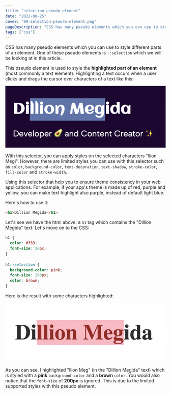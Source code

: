 ```yaml
---
title: "selection pseudo element"
date: "2022-08-25"
cover: "99-selection-pseudo-element.png"
pageDescription: "CSS has many pseudo elements which you can use to style different parts of an element. One of these pseudo elements is `::selection` which we will be looking at in this article"
tags: ["css"]
---
```


CSS has many pseudo elements which you can use to style different parts of an element. One of these pseudo elements is `::selection` which we will be looking at in this article.

This pseudo element is used to style the **highlighted part of an element** (most commonly a text element). Highlighting a text occurs when a user clicks and drags the cursor over characters of a text like this:

![The characters "llion Megi" highlighted in "Dillion Megida"](./h1-text-highlighted.png)

With this selector, you can apply styles on the selected characters "llion Megi". However, there are limited styles you can use with this selector such as `color`, `background-color`, `text-decoration`, `text-shadow`, `stroke-color`, `fill-color` and `stroke-width`.

Using this selector that help you to ensure theme consistency in your web applications. For example, if your app's theme is made up of red, purple and yellow, you can make text highlight also purple, instead of default light blue.

Here's how to use it:

```html
<h1>Dillion Megida</h1>
```

Let's see we have the html above: a `h1` tag which contains the "Dillion Megida" text. Let's move on to the CSS:

```css
h1 {
  color: #333;
  font-size: 20px;
}

h1::selection {
  background-color: pink;
  font-size: 200px;
  color: brown;
}
```

Here is the result with some characters highlighted:

![The highlighted characters in "Dillion Megida" styled with a pink background color and a brown color](./styles-applied-to-highlight.png)

As you can see, I highlighted "llion Meg" (in the "Dillion Megida" text) which is styled with a **pink** `background-color` and a **brown** `color`. You would also notice that the `font-size` of **200px** is ignored. This is due to the limited supported styles with this pseudo element.

